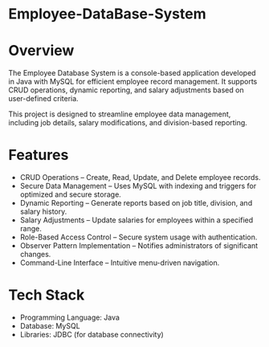 ﻿# Employee-DataBase-System
# Overview
The Employee Database System is a console-based application developed in Java with MySQL for efficient employee record management. It supports CRUD operations, dynamic reporting, and salary adjustments based on user-defined criteria.

This project is designed to streamline employee data management, including job details, salary modifications, and division-based reporting.

# Features
- CRUD Operations – Create, Read, Update, and Delete employee records.
- Secure Data Management – Uses MySQL with indexing and triggers for optimized and secure storage.
- Dynamic Reporting – Generate reports based on job title, division, and salary history.
- Salary Adjustments – Update salaries for employees within a specified range.
- Role-Based Access Control – Secure system usage with authentication.
- Observer Pattern Implementation – Notifies administrators of significant changes.
- Command-Line Interface – Intuitive menu-driven navigation.
# Tech Stack
- Programming Language: Java
- Database: MySQL
- Libraries: JDBC (for database connectivity)
